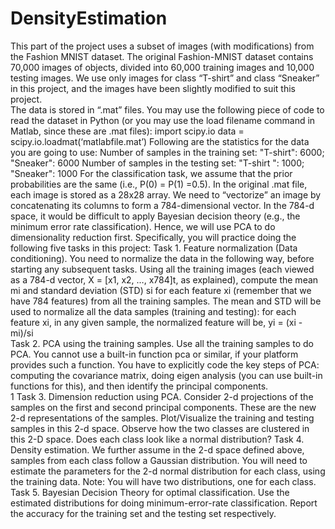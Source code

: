 # DensityEstimation
This part of the project uses a subset of images (with modifications) from the Fashion
MNIST dataset. The original Fashion-MNIST dataset contains 70,000 images of objects, 
divided into 60,000 training images and 10,000 testing images. We use only images for 
class “T-shirt” and class “Sneaker” in this project, and the images have been slightly 
modified to suit this project.  
The data is stored in “.mat” files. You may use the following piece of code to read the 
dataset in Python (or you may use the load filename command in Matlab, since these 
are .mat files): 
import scipy.io 
data = scipy.io.loadmat(‘matlabfile.mat’) 
Following are the statistics for the data you are going to use: 
Number of samples in the training set: "T-shirt": 6000;  "Sneaker": 6000 
Number of samples in the testing set: "T-shirt ": 1000;  "Sneaker": 1000 
For the classification task, we assume that the prior probabilities are the same (i.e., P(0) 
= P(1) =0.5). 
In the original .mat file, each image is stored as a 28x28 array. We need to “vectorize” an 
image by concatenating its columns to form a 784-dimensional vector. In the 784-d space, 
it would be difficult to apply Bayesian decision theory (e.g., the minimum error rate 
classification). Hence, we will use PCA to do dimensionality reduction first. 
Specifically, you will practice doing the following five tasks in this project: 
Task 1. Feature normalization (Data conditioning). 
You need to normalize the data in the following way, before starting any subsequent tasks. 
Using all the training images (each viewed as a 784-d vector, X = [x1, x2, …, x784]t, as 
explained), compute the mean mi and standard deviation (STD) si for each feature xi 
(remember that we have 784 features) from all the training samples. The mean and STD 
will be used to normalize all the data samples (training and testing): for each feature xi, in 
any given sample, the normalized feature will be, yi = (xi - mi)/si  
Task 2.  PCA using the training samples. 
Use all the training samples to do PCA. You cannot use a built-in function pca or similar, 
if your platform provides such a function. You have to explicitly code the key steps of PCA: 
computing the covariance matrix, doing eigen analysis (you can use built-in functions for 
this), and then identify the principal components.  
1 
Task 3. Dimension reduction using PCA. 
Consider 2-d projections of the samples on the first and second principal components. 
These are the new 2-d representations of the samples. Plot/Visualize the training and 
testing samples in this 2-d space. Observe how the two classes are clustered in this 2-D 
space. Does each class look like a normal distribution? 
Task 4. Density estimation. 
We further assume in the 2-d space defined above, samples from each class follow a 
Gaussian distribution. You will need to estimate the parameters for the 2-d normal 
distribution for each class, using the training data. Note: You will have two distributions, 
one for each class. 
Task 5. Bayesian Decision Theory for optimal classification. 
Use the estimated distributions for doing minimum-error-rate classification. Report the 
accuracy for the training set and the testing set respectively. 
